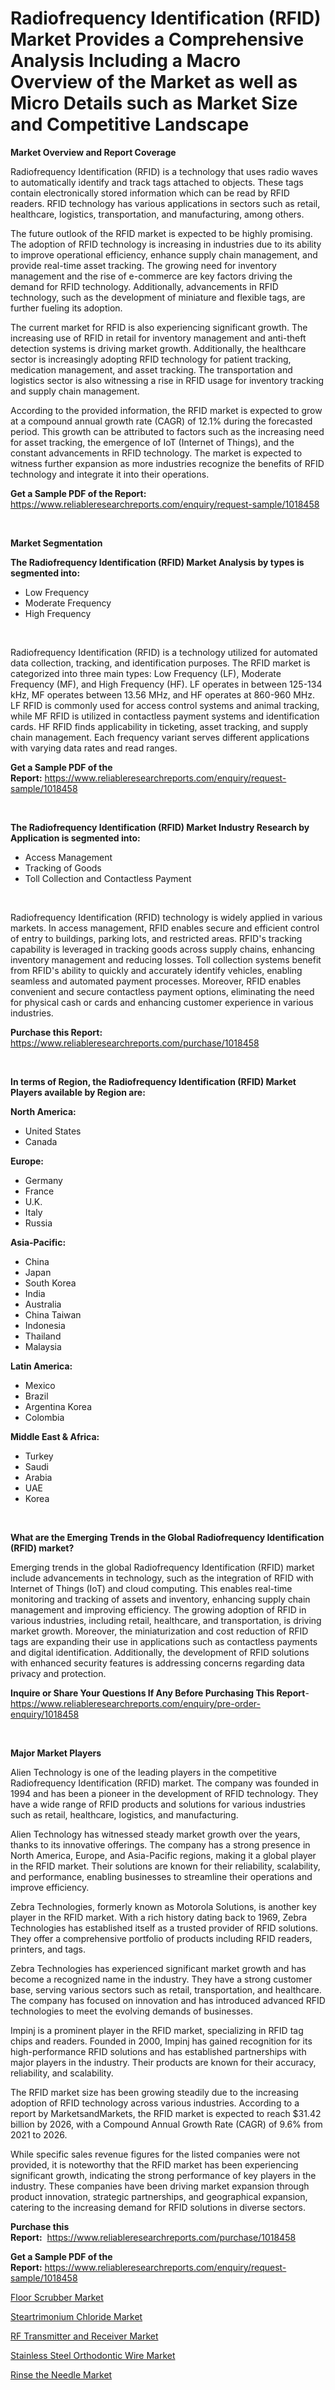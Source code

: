 <p><h1>Radiofrequency Identification (RFID) Market Provides a Comprehensive Analysis Including a Macro Overview of the Market as well as Micro Details such as Market Size and Competitive Landscape</h1></p><p><strong>Market Overview and Report Coverage</strong></p>
<p><p>Radiofrequency Identification (RFID) is a technology that uses radio waves to automatically identify and track tags attached to objects. These tags contain electronically stored information which can be read by RFID readers. RFID technology has various applications in sectors such as retail, healthcare, logistics, transportation, and manufacturing, among others.</p><p>The future outlook of the RFID market is expected to be highly promising. The adoption of RFID technology is increasing in industries due to its ability to improve operational efficiency, enhance supply chain management, and provide real-time asset tracking. The growing need for inventory management and the rise of e-commerce are key factors driving the demand for RFID technology. Additionally, advancements in RFID technology, such as the development of miniature and flexible tags, are further fueling its adoption.</p><p>The current market for RFID is also experiencing significant growth. The increasing use of RFID in retail for inventory management and anti-theft detection systems is driving market growth. Additionally, the healthcare sector is increasingly adopting RFID technology for patient tracking, medication management, and asset tracking. The transportation and logistics sector is also witnessing a rise in RFID usage for inventory tracking and supply chain management.</p><p>According to the provided information, the RFID market is expected to grow at a compound annual growth rate (CAGR) of 12.1% during the forecasted period. This growth can be attributed to factors such as the increasing need for asset tracking, the emergence of IoT (Internet of Things), and the constant advancements in RFID technology. The market is expected to witness further expansion as more industries recognize the benefits of RFID technology and integrate it into their operations.</p></p>
<p><strong>Get a Sample PDF of the Report:</strong> <a href="https://www.reliableresearchreports.com/enquiry/request-sample/1018458">https://www.reliableresearchreports.com/enquiry/request-sample/1018458</a></p>
<p>&nbsp;</p>
<p><strong>Market Segmentation</strong></p>
<p><strong>The Radiofrequency Identification (RFID) Market Analysis by types is segmented into:</strong></p>
<p><ul><li>Low Frequency</li><li>Moderate Frequency</li><li>High Frequency</li></ul></p>
<p>&nbsp;</p>
<p><p>Radiofrequency Identification (RFID) is a technology utilized for automated data collection, tracking, and identification purposes. The RFID market is categorized into three main types: Low Frequency (LF), Moderate Frequency (MF), and High Frequency (HF). LF operates in between 125-134 kHz, MF operates between 13.56 MHz, and HF operates at 860-960 MHz. LF RFID is commonly used for access control systems and animal tracking, while MF RFID is utilized in contactless payment systems and identification cards. HF RFID finds applicability in ticketing, asset tracking, and supply chain management. Each frequency variant serves different applications with varying data rates and read ranges.</p></p>
<p><strong>Get a Sample PDF of the Report:</strong>&nbsp;<a href="https://www.reliableresearchreports.com/enquiry/request-sample/1018458">https://www.reliableresearchreports.com/enquiry/request-sample/1018458</a></p>
<p>&nbsp;</p>
<p><strong>The Radiofrequency Identification (RFID) Market Industry Research by Application is segmented into:</strong></p>
<p><ul><li>Access Management</li><li>Tracking of Goods</li><li>Toll Collection and Contactless Payment</li></ul></p>
<p>&nbsp;</p>
<p><p>Radiofrequency Identification (RFID) technology is widely applied in various markets. In access management, RFID enables secure and efficient control of entry to buildings, parking lots, and restricted areas. RFID's tracking capability is leveraged in tracking goods across supply chains, enhancing inventory management and reducing losses. Toll collection systems benefit from RFID's ability to quickly and accurately identify vehicles, enabling seamless and automated payment processes. Moreover, RFID enables convenient and secure contactless payment options, eliminating the need for physical cash or cards and enhancing customer experience in various industries.</p></p>
<p><strong>Purchase this Report:</strong>&nbsp; <a href="https://www.reliableresearchreports.com/purchase/1018458">https://www.reliableresearchreports.com/purchase/1018458</a></p>
<p>&nbsp;</p>
<p><strong>In terms of Region, the Radiofrequency Identification (RFID) Market Players available by Region are:</strong></p>
<p>
    <p> <strong> North America: </strong>
        <ul>
            <li>United States</li>
            <li>Canada</li>
        </ul>
        </p> 
    <p> <strong> Europe: </strong>
        <ul>
            <li>Germany</li>
            <li>France</li>
            <li>U.K.</li>
            <li>Italy</li>
            <li>Russia</li>
        </ul>
        </p> 
    <p> <strong> Asia-Pacific: </strong>
        <ul>
            <li>China</li>
            <li>Japan</li>
            <li>South Korea</li>
            <li>India</li>
            <li>Australia</li>
            <li>China Taiwan</li>
            <li>Indonesia</li>
            <li>Thailand</li>
            <li>Malaysia</li>
        </ul>
        </p> 
    <p> <strong> Latin America: </strong>
        <ul>
            <li>Mexico</li>
            <li>Brazil</li>
            <li>Argentina Korea</li>
            <li>Colombia</li>
        </ul>
        </p> 
    <p> <strong> Middle East & Africa: </strong>
        <ul>
            <li>Turkey</li>
            <li>Saudi</li>
            <li>Arabia</li>
            <li>UAE</li>
            <li>Korea</li>
        </ul>
    </p>
    </p>
<p>&nbsp;</p>
<p><strong>What are the Emerging Trends in the Global Radiofrequency Identification (RFID) market?</strong></p>
<p><p>Emerging trends in the global Radiofrequency Identification (RFID) market include advancements in technology, such as the integration of RFID with Internet of Things (IoT) and cloud computing. This enables real-time monitoring and tracking of assets and inventory, enhancing supply chain management and improving efficiency. The growing adoption of RFID in various industries, including retail, healthcare, and transportation, is driving market growth. Moreover, the miniaturization and cost reduction of RFID tags are expanding their use in applications such as contactless payments and digital identification. Additionally, the development of RFID solutions with enhanced security features is addressing concerns regarding data privacy and protection.</p></p>
<p><strong>Inquire or Share Your Questions If Any Before Purchasing This Report</strong>- <a href="https://www.reliableresearchreports.com/enquiry/pre-order-enquiry/1018458">https://www.reliableresearchreports.com/enquiry/pre-order-enquiry/1018458</a></p>
<p>&nbsp;</p>
<p><strong>Major Market Players</strong></p>
<p><p>Alien Technology is one of the leading players in the competitive Radiofrequency Identification (RFID) market. The company was founded in 1994 and has been a pioneer in the development of RFID technology. They have a wide range of RFID products and solutions for various industries such as retail, healthcare, logistics, and manufacturing.</p><p>Alien Technology has witnessed steady market growth over the years, thanks to its innovative offerings. The company has a strong presence in North America, Europe, and Asia-Pacific regions, making it a global player in the RFID market. Their solutions are known for their reliability, scalability, and performance, enabling businesses to streamline their operations and improve efficiency.</p><p>Zebra Technologies, formerly known as Motorola Solutions, is another key player in the RFID market. With a rich history dating back to 1969, Zebra Technologies has established itself as a trusted provider of RFID solutions. They offer a comprehensive portfolio of products including RFID readers, printers, and tags.</p><p>Zebra Technologies has experienced significant market growth and has become a recognized name in the industry. They have a strong customer base, serving various sectors such as retail, transportation, and healthcare. The company has focused on innovation and has introduced advanced RFID technologies to meet the evolving demands of businesses.</p><p>Impinj is a prominent player in the RFID market, specializing in RFID tag chips and readers. Founded in 2000, Impinj has gained recognition for its high-performance RFID solutions and has established partnerships with major players in the industry. Their products are known for their accuracy, reliability, and scalability.</p><p>The RFID market size has been growing steadily due to the increasing adoption of RFID technology across various industries. According to a report by MarketsandMarkets, the RFID market is expected to reach $31.42 billion by 2026, with a Compound Annual Growth Rate (CAGR) of 9.6% from 2021 to 2026.</p><p>While specific sales revenue figures for the listed companies were not provided, it is noteworthy that the RFID market has been experiencing significant growth, indicating the strong performance of key players in the industry. These companies have been driving market expansion through product innovation, strategic partnerships, and geographical expansion, catering to the increasing demand for RFID solutions in diverse sectors.</p></p>
<p><strong>Purchase this Report:</strong>&nbsp;&nbsp;<a href="https://www.reliableresearchreports.com/purchase/1018458">https://www.reliableresearchreports.com/purchase/1018458</a></p>
<p></p>
<p><strong>Get a Sample PDF of the Report:</strong>&nbsp;<a href="https://www.reliableresearchreports.com/enquiry/request-sample/1018458">https://www.reliableresearchreports.com/enquiry/request-sample/1018458</a></p>
<p><p><a href="https://medium.com/@markuspagac/floor-scrubber-market-size-growth-forecast-2023-2030-73c678a84786">Floor Scrubber Market</a></p><p><a href="https://www.linkedin.com/pulse/steartrimonium-chloride-market-share-amp-new-trends-analysis-txrpe/">Steartrimonium Chloride Market</a></p><p><a href="https://www.linkedin.com/pulse/rf-transmitter-receiver-market-size-share-global-analysis-jslke/">RF Transmitter and Receiver Market</a></p><p><a href="https://www.reportprime.com/stainless-steel-orthodontic-wire-r9980">Stainless Steel Orthodontic Wire Market</a></p><p><a href="https://www.reportprime.com/rinse-the-needle-r9979">Rinse the Needle Market</a></p></p>